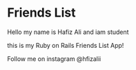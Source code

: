 # Friends List

Hello my name is Hafiz Ali and iam student

this is my Ruby on Rails Friends List App!

Follow me on instagram @hfizalii
